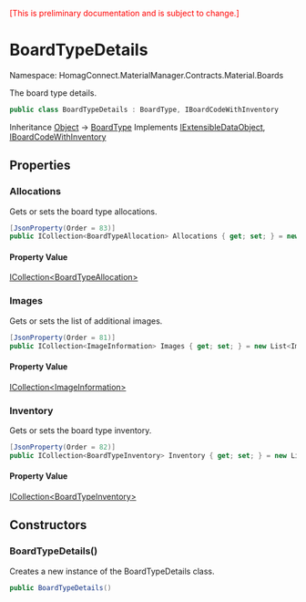 <span style="color:red">[This is preliminary documentation and is subject to change.] </span>
# BoardTypeDetails

Namespace: HomagConnect.MaterialManager.Contracts.Material.Boards

The board type details.

```csharp
public class BoardTypeDetails : BoardType, IBoardCodeWithInventory
```

Inheritance [Object](https://docs.microsoft.com/en-us/dotnet/api/system.object) -> [BoardType](./homagconnect.materialmanager.contracts.material.boards.boardtype.md)
Implements [IExtensibleDataObject](https://docs.microsoft.com/en-us/dotnet/api/system.runtime.serialization.iextensibledataobject), [IBoardCodeWithInventory](./homagconnect.materialmanager.contracts.material.boards.interfaces.iboardcodewithinventory)


## Properties

### **Allocations**

Gets or sets the board type allocations.

```csharp
[JsonProperty(Order = 83)]
public ICollection<BoardTypeAllocation> Allocations { get; set; } = new List<BoardTypeAllocation>();
```

#### Property Value

[ICollection&lt;BoardTypeAllocation&gt;](./homagconnect.materialmanager.contracts.material.boards.boardtypeallocation.md)

### **Images**

Gets or sets the list of additional images.

```csharp
[JsonProperty(Order = 81)]
public ICollection<ImageInformation> Images { get; set; } = new List<ImageInformation>();
```

#### Property Value

[ICollection&lt;ImageInformation&gt;](./homagconnect.materialmanager.contracts.material.base.imageinformation.md)

### **Inventory**

Gets or sets the board type inventory.

```csharp
[JsonProperty(Order = 82)]
public ICollection<BoardTypeInventory> Inventory { get; set; } = new List<BoardTypeInventory>();
```

#### Property Value

[ICollection&lt;BoardTypeInventory&gt;](./homagconnect.materialmanager.contracts.material.boards.boardtypeinventory.md)

## Constructors
### **BoardTypeDetails()**
Creates a new instance of the BoardTypeDetails class.

```csharp
public BoardTypeDetails()
```